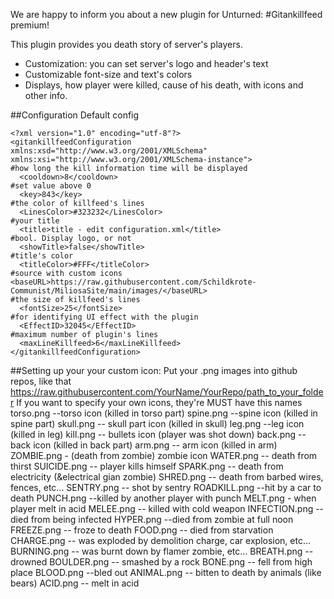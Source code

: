 We are happy to inform you about a new plugin for Unturned:
#Gitankillfeed premium!

This plugin provides you death story of server's players.
* Customization: you can set server's logo and header's text
* Сustomizable font-size and text's colors
* Displays, how player were killed, cause of his death, with icons and other info.


##Configuration
Default config
```
<?xml version="1.0" encoding="utf-8"?>
<gitankillfeedConfiguration xmlns:xsd="http://www.w3.org/2001/XMLSchema" xmlns:xsi="http://www.w3.org/2001/XMLSchema-instance">
#how long the kill information time will be displayed
  <cooldown>8</cooldown>
#set value above 0
  <key>843</key>
#the color of killfeed's lines
  <LinesColor>#323232</LinesColor>
#your title
  <title>title - edit configuration.xml</title>
#bool. Display logo, or not
  <showTitle>false</showTitle>
#title's color
  <titleColor>#FFF</titleColor>
#source with custom icons <baseURL>https://raw.githubusercontent.com/Schildkrote-Communist/MiliosaSite/main/images/</baseURL>
#the size of killfeed's lines
  <fontSize>25</fontSize>
#for identifying UI effect with the plugin
  <EffectID>32045</EffectID>
#maximum number of plugin's lines
  <maxLineKillfeed>6</maxLineKillfeed>
</gitankillfeedConfiguration>
```

##Setting up your your custom icon:
Put your .png images into github repos, like that
https://raw.githubusercontent.com/YourName/YourRepo/path_to_your_folder
If you want to specify your own icons, they're MUST have this names
torso.png --torso icon (killed in torso part)
spine.png --spine icon (killed in spine part)
skull.png -- skull part icon (killed in skull)
leg.png --leg icon (killed in leg)
kill.png -- bullets icon (player was shot down)
back.png -- back icon (killed in back part)
arm.png -- arm icon (killed in arm)
ZOMBIE.png - (death from zombie) zombie icon
WATER.png -- death from thirst
SUICIDE.png -- player kills himself
SPARK.png -- death from electricity (&electrical gian zombie)
SHRED.png -- death from barbed wires, fences, etc...
SENTRY.png -- shot by sentry
ROADKILL.png --hit by a car to death
PUNCH.png --killed by another player with punch
MELT.png - when player melt in acid
MELEE.png -- killed with cold weapon
INFECTION.png -- died from being infected
HYPER.png --died from zombie at full noon
FREEZE.png -- froze to death
FOOD.png -- died from starvation
CHARGE.png -- was exploded by demolition charge, car explosion, etc...
BURNING.png -- was burnt down by flamer zombie, etc...
BREATH.png -- drowned
BOULDER.png -- smashed by a rock
BONE.png -- fell from high place
BLOOD.png --bled out
ANIMAL.png -- bitten to death by animals (like bears)
ACID.png -- melt in acid